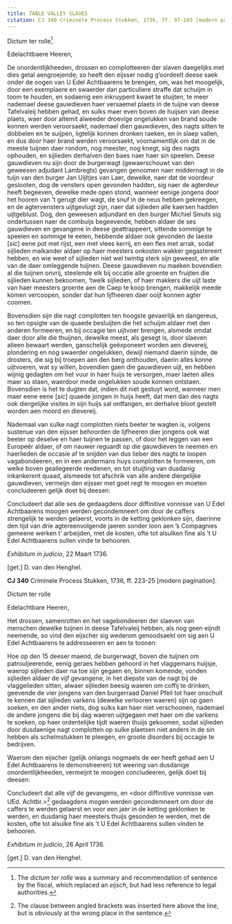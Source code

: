 ```yaml
---
title: TABLE VALLEY SLAVES
citation: CJ 340 Criminele Process Stukken, 1736, ff. 97-103 [modern pagination].
---
```


Dictum ter rolle[^1]

Edelachtbaere Heeren,

De onordentlijkheeden, drossen en complotteeren der slaven daegelijks met dies getal aengroejende; so heeft den eijsser nodig g’oordeelt deese saek onder de oogen van U Edel Achtbaarens te brengen, om, was het moogelijk, door een exemplaere en swaerder dan particuliere straffe dat schuijm in toom te houden, en sodaenig een inkruypent kwaet te stuijten, te meer nademael deese gauwdieven haer versaemel plaets in de tuijne van deese Tafelvaleij hebben gehad, en sulks maer even boven de huijsen van deese plaets, waer door altemit alweeder droevige ongelukken van brand soude konnen werden veroorsaekt, nademael dien gauwdieven, des nagts sitten te dobbelen en te suijpen, ligtelijk konnen dronken raeken, en in slaep vallen, en dus door haer brand werden veroorsaekt, voornamentlijk om dat in de meeste tuijnen daer rondom, nog meester, nog knegt, sig des nagts ophouden, en sijlieden derhalven den baes naer haer sin speelen. Deese gauwdieven nu sijn door de burgerwagt (gewaerschouwt van den geweesen adjudant Lambregts) gevangen genoomen naer middernagt in de tuijn van den burger Jan Uijltjes van Laer, dewelke, naer dat de voordeur geslooten, dog de vensters open gevonden hadden, sig naer de agterdeur heeft begeeven, dewelke mede open stond, wanneer eenige jongens door het hooren van ’t gerugt dier wagt, de snuf in de neus hebben gekreegen, en de agtervensters uijtgevlugt zijn, naer dat sijlieden alle kaersen hadden uijtgeblust. Dog, den geweesen adjundant en den burger Michiel Smuts sig ondertussen naer de combuijs begeevende, hebben aldaer de ses gauwdieven en gevangene in deese geattrappeert, sittende sommige te speelen en sommige te eeten, hebbende aldaer ook gevonden de laeste \[*sic*\] eene pot met rijst, een met vlees kerrij, en een fles met arrak, sodat sijlieden malkander aldaer op haer meesters onkosten wakker gegastereert hebben, en wie weet of sijlieden niet wel twintig sterk sijn geweest, en alle van de daer omleggende tuijnen. Deese gauwdieven nu maeken bovendien al die tuijnen onvrij, steelende elk bij occatie alle groente en fruijten die sijlieden kunnen bekoomen, ’twelk sijlieden, of haer makkers die uijt laste van haer meesters groente aen de Caep te koop brengen, makkelijk meede komen vercoopen, sonder dat hun lijfheeren daer ooijt konnen agter coomen.

Bovensdien sijn die nagt complotten ten hoogste gevaerlijk en dangereus, so ten opsigte van de quaede besluijten die het schuijm aldaer met den anderen formeeren, en bij occagie ten uijtvoer brengen, alsmede omdat daer door alle die thuijnen, dewelke meest, als gesegt is, door slaeven alleen bewaart werden, ganschelijk geëxponeert worden aen dievereij, plondering en nog swaerder ongelukken, dewijl niemand daerin sijnde, de drosters, die sig bij troepen aen den berg onthouden, daerin alles konne uijtvoeren, wat sy willen, bovendien gaen die gauwdieven uijt, en hebben wijnig gedagten om het vuur in haer huijs te versorgen, maer laeten alles maer so staen, waerdoor mede ongelukken soude konnen ontstaen. Bovensdien is het te dugten dat, indien dit niet gestuyt word, wanneer men maer eene eene \[*sic*\] quaede jongen in huijs heeft, dat men dan des nagts ook diergelijke visites in sijn huijs sal ontfangen, en derhalve bloot gestelt worden aen moord en dievereij.

Nademaal van sulke nagt complotten niets beeter te wagten is, volgens sustenue van den eijsser behoorden de lijfheeren dier jongens ook wat beeter op deselve en haer tuijnen te passen, of door het leggen van een Europeër aldaer, of om nauwer reguardt op die gauwdieven te neemen en haerlieden de occasie af te snijden van dus lieber des nagts te loopen vagabondeeren, en in een andermans huys complotten te formeeren, om welke boven geallegeerde reedenen, en tot stuijting van dusdanig inkankerent quaad, alsmeede tot afschrik van alle andere diergelijke gauwdieven, vermeijn den eijsser met goet regt te moogen en moeten concludeeren gelijk doet bij deesen:

Concludeert dat alle ses de gedaagdens door diffinitive vonnisse van U Edel Achtbaarens moogen werden gecondemneert om door de caffers strengelijk te werden gelaerst, voorts in de ketting geklonken sijn, daerinne den tijd van drie agtereenvolgende jaeren sonder loon aen ’s Compagnies gemeene werken t’ arbeijden, met de kosten, ofte tot alsulken fine als ’t U Edel Achtbaarens sullen vinde te behooren.

*Exhibitum in judicio*, 22 Maart 1736.

\[get.\] D. van den Henghel.

**CJ 340** Criminele Process Stukken, 1736, ff. 223-25 \[modern pagination\].

Dictum ter rolle

Edelachtbare Heeren,

Het drossen, samenrotten en het vagebondeeren der slaeven van menschen dewelke tuijnen in deese Tafelvaleij hebben, als nog geen eijndt neemende, so vind den eijscher sig wederom genoodsaekt om sig aen U Edel Achtbaarens te addresseeren en aen te toonen:

Hoe op den 15 deeser maend, de burgerwagt, boven die tuijnen om patrouljeerende, eenig geraes hebben gehoord in het vlaggemans huijsje, waerop sijlieden daer na toe sijn gegaen en, binnen komende, vonden sijlieden aldaer de vijf gevangene, in het diepste van de nagt bij de vlaggelieden sitten, alwaer sijlieden beesig waeren om coffij te drinken, geevende de vier jongens van den burgerraad Daniel Pfeil tot haer onschult te kennen dat sijlieden varkens (dewelke verlooren waeren) sijn op gaen soeken, en den ander niets, dog sulks kan haer niet verschoonen, nademael de andere jongens die bij dag waeren uijtgegaen met haer om die varkens te soeken, op haer ordentelijke tijdt waeren thuijs gekoomen, sodat sijlieden door dusdaenige nagt complotten op sulke plaetsen niet anders in de sin hebben als schelmstukken te pleegen, en groote disorders bij occagie te bedrijven.

Waerom den eijscher (gelijk onlangs nogmaels de eer heeft gehad aen U Edel Achtbaarens te demonstreeren) tot weering van dusdanige onordentlijkheeden, vermeijnt te moogen concludeeren, gelijk doet bij deesen:

Concludeert dat alle vijf de gevangens, en \<door diffinitive vonnisse van UEd. Achtbr.\>[^2] gedaagdens mogen werden gecondemneert om door de caffers te werden gelaerst en voor een jaer in de ketting geklonken te werden, en dusdanig haer meesters thuijs gesonden te werden, met de kosten, ofte tot alsulke fine als ’t U Edel Achtbaarens sullen vinden te behooren.

*Exhibitum in judicio*, 26 April 1736.

\[get.\] D. van den Henghel.

[^1]: The *dictum ter rolle* was a summary and recommendation of sentence by the fiscal, which replaced an *eijsch*, but had less reference to legal authorities.

[^2]: The clause between angled brackets was inserted here above the line, but is obviously at the wrong place in the sentence.
